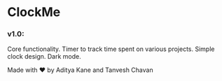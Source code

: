 # ClockMe

### v1.0:
Core functionality. 
Timer to track time spent on various projects. Simple clock design. Dark mode.





Made with :heart: by Aditya Kane and Tanvesh Chavan

